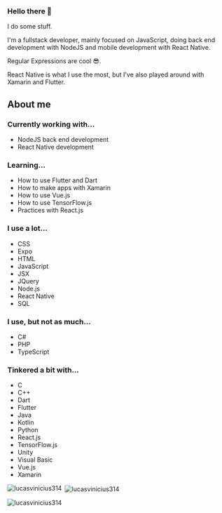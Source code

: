 ### Hello there 👋

I do some stuff.

I'm a fullstack developer, mainly focused on JavaScript, doing back end development with NodeJS and mobile development with React Native.

Regular Expressions are cool 😎.

React Native is what I use the most, but I've also played around with Xamarin and Flutter.

## About me

### Currently working with...

- NodeJS back end development
- React Native development

### Learning...

- How to use Flutter and Dart
- How to make apps with Xamarin
- How to use Vue.js
- How to use TensorFlow.js
- Practices with React.js

### I use a lot...

- CSS
- Expo
- HTML
- JavaScript
- JSX
- JQuery
- Node.js
- React Native
- SQL

### I use, but not as much...

- C#
- PHP
- TypeScript

### Tinkered a bit with...

- C
- C++
- Dart
- Flutter
- Java
- Kotlin
- Python
- React.js
- TensorFlow.js
- Unity
- Visual Basic
- Vue.js
- Xamarin

<p><img align="left" src="https://github-readme-stats.vercel.app/api/top-langs?username=lucasvinicius314&show_icons=true&locale=en&layout=compact&theme=dark&langs_count=10" alt="lucasvinicius314" /></p>

<p>&nbsp;<img align="center" src="https://github-readme-stats.vercel.app/api?username=lucasvinicius314&show_icons=true&locale=en&theme=dark&count_private=true" alt="lucasvinicius314" /></p>

<p><img align="center" src="https://github-readme-streak-stats.herokuapp.com/?user=lucasvinicius314&theme=dark" alt="lucasvinicius314" /></p>
